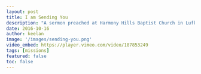 ```yaml
---
layout: post
title: I am Sending You
description: "A sermon preached at Harmony Hills Baptist Church in Lufkin, TX. The text is Matthew 28:18-20."
date: 2016-10-16
author: keelan
image: '/images/sending-you.png'
video_embed: https://player.vimeo.com/video/187853249
tags: [missions]
featured: false
toc: false
---
```

